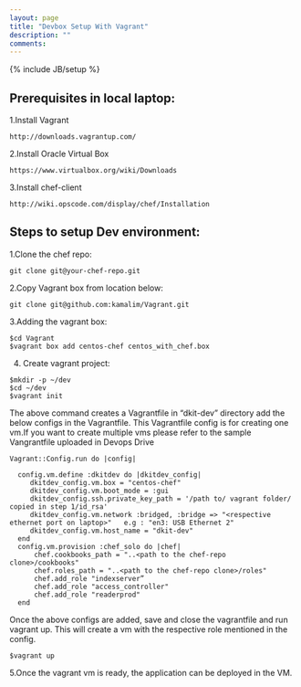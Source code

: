 ```yaml
---
layout: page
title: "Devbox Setup With Vagrant"
description: "" 
comments: 
---
```

{% include JB/setup %}


## Prerequisites in local laptop:

  1.Install Vagrant 

    http://downloads.vagrantup.com/

  2.Install Oracle Virtual Box 

    https://www.virtualbox.org/wiki/Downloads

  3.Install chef-client 

    http://wiki.opscode.com/display/chef/Installation

## Steps to setup Dev environment:

  1.Clone the chef repo:

    git clone git@your-chef-repo.git  

  2.Copy  Vagrant box from location below:

    git clone git@github.com:kamalim/Vagrant.git

  3.Adding the vagrant box:

    $cd Vagrant
    $vagrant box add centos-chef centos_with_chef.box

  4. Create vagrant project:

    $mkdir -p ~/dev
    $cd ~/dev
    $vagrant init 


  The above command creates a Vagrantfile in “dkit-dev” directory add the below configs in the Vagrantfile.
  This Vagrantfile config is for creating one vm.If you want to create multiple vms please refer to the sample Vangrantfile uploaded in Devops Drive



    Vagrant::Config.run do |config|
 
      config.vm.define :dkitdev do |dkitdev_config|
         dkitdev_config.vm.box = "centos-chef"
         dkitdev_config.vm.boot_mode = :gui
         dkitdev_config.ssh.private_key_path = '/path to/ vagrant folder/ copied in step 1/id_rsa'
         dkitdev_config.vm.network :bridged, :bridge => "<respective ethernet port on laptop>"   e.g : "en3: USB Ethernet 2"
         dkitdev_config.vm.host_name = "dkit-dev"
      end
      config.vm.provision :chef_solo do |chef|
          chef.cookbooks_path = "..<path to the chef-repo clone>/cookbooks"
          chef.roles_path = "..<path to the chef-repo clone>/roles"
          chef.add_role "indexserver”
          chef.add_role "access_controller"
          chef.add_role "readerprod"
      end


  Once the above configs are added, save and close the vagrantfile and run vagrant up.
  This will create a vm with the respective role mentioned in the config.


    $vagrant up

  5.Once the vagrant vm is ready, the application can be deployed in the VM.